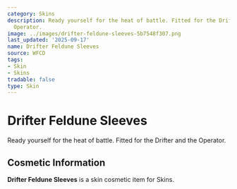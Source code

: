 ```yaml
---
category: Skins
description: Ready yourself for the heat of battle. Fitted for the Drifter and the
  Operator.
image: ../images/drifter-feldune-sleeves-5b7548f307.png
last_updated: '2025-09-17'
name: Drifter Feldune Sleeves
source: WFCD
tags:
- Skin
- Skins
tradable: false
type: Skin
---
```


# Drifter Feldune Sleeves

Ready yourself for the heat of battle. Fitted for the Drifter and the Operator.

## Cosmetic Information

**Drifter Feldune Sleeves** is a skin cosmetic item for Skins.

